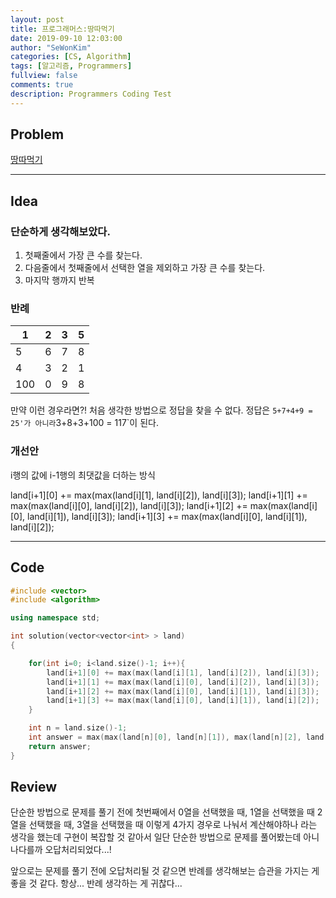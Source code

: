 ```yaml
---
layout: post
title: 프로그래머스:땅따먹기
date: 2019-09-10 12:03:00
author: "SeWonKim"
categories: [CS, Algorithm]
tags: [알고리즘, Programmers]
fullview: false
comments: true
description: Programmers Coding Test
---
```


## Problem

[땅따먹기](https://programmers.co.kr/learn/courses/30/lessons/12913)

---

## Idea

### 단순하게 생각해보았다.

1. 첫째줄에서 가장 큰 수를 찾는다.
2. 다음줄에서 첫째줄에서 선택한 열을 제외하고 가장 큰 수를 찾는다.
3. 마지막 행까지 반복

### 반례

| 1   | 2   | 3   | 5   |
| --- | --- | --- | --- |
| 5   | 6   | 7   | 8   |
| 4   | 3   | 2   | 1   |
| 100 | 0   | 9   | 8   |

만약 이런 경우라면?! 처음 생각한 방법으로 정답을 찾을 수 없다.
정답은 `5+7+4+9 = 25'가 아니라`3+8+3+100 = 117`이 된다.

### 개선안

i행의 값에 i-1행의 최댓값을 더하는 방식

land[i+1][0] += max(max(land[i][1], land[i][2]), land[i][3]);
land[i+1][1] += max(max(land[i][0], land[i][2]), land[i][3]);
land[i+1][2] += max(max(land[i][0], land[i][1]), land[i][3]);
land[i+1][3] += max(max(land[i][0], land[i][1]), land[i][2]);

---

## Code

```cpp
#include <vector>
#include <algorithm>

using namespace std;

int solution(vector<vector<int> > land)
{

    for(int i=0; i<land.size()-1; i++){
        land[i+1][0] += max(max(land[i][1], land[i][2]), land[i][3]);
        land[i+1][1] += max(max(land[i][0], land[i][2]), land[i][3]);
        land[i+1][2] += max(max(land[i][0], land[i][1]), land[i][3]);
        land[i+1][3] += max(max(land[i][0], land[i][1]), land[i][2]);
    }

    int n = land.size()-1;
    int answer = max(max(land[n][0], land[n][1]), max(land[n][2], land[n][3]));
    return answer;
}
```

## Review

단순한 방법으로 문제를 풀기 전에 첫번째에서 0열을 선택했을 때, 1열을 선택했을 때 2열을 선택했을 때, 3열을 선택했을 때 이렇게 4가지 경우로 나눠서 계산해야하나 라는 생각을 했는데
구현이 복잡할 것 같아서 일단 단순한 방법으로 문제를 풀어봤는데 아니나다를까 오답처리되었다...!

앞으로는 문제를 풀기 전에 오답처리될 것 같으면 반례를 생각해보는 습관을 가지는 게 좋을 것 같다. 항상... 반례 생각하는 게 귀찮다...
